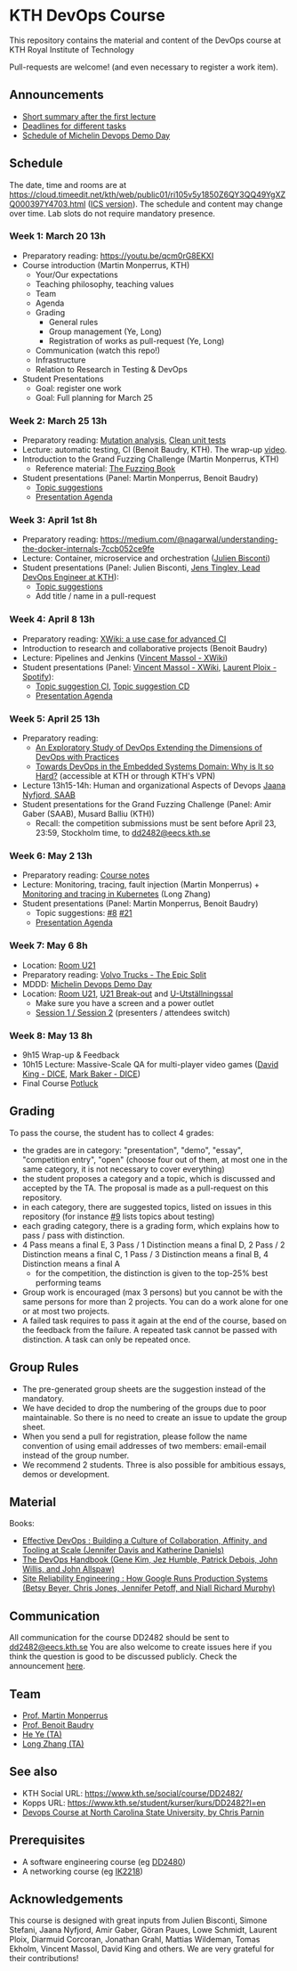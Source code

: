 # KTH DevOps Course

This repository contains the material and content of the DevOps course at KTH Royal Institute of Technology

Pull-requests are welcome! (and even necessary to register a work item).

## Announcements

- [Short summary after the first lecture](announcement/README.md)
- [Deadlines for different tasks](announcement/README.md)
- [Schedule of Michelin Devops Demo Day](announcement/README.md)

## Schedule

The date, time and rooms are at <https://cloud.timeedit.net/kth/web/public01/ri105v5y1850Z6QY3QQ49YgXZQ000397Y4703.html> ([ICS version](https://www.kth.se/social/course/DD2482/subgroup/vt-2019-devops19/calendar/ical/?lang=en)). The schedule and content may change over time. Lab slots do not require mandatory presence.

### Week 1: March 20 13h

* Preparatory reading: <https://youtu.be/qcm0rG8EKXI>
* Course introduction (Martin Monperrus, KTH)
  * Your/Our expectations
  * Teaching philosophy, teaching values
  * Team
  * Agenda
  * Grading
    * General rules
    * Group management (Ye, Long)
    * Registration of works as pull-request (Ye, Long)
  * Communication (watch this repo!)
  * Infrastructure
  * Relation to Research in Testing & DevOps 
* Student Presentations
  * Goal: register one work
  * Goal: Full planning for March 25


### Week 2: March 25 13h
* Preparatory reading: [Mutation analysis](https://medium.com/@almyre/short-circuiting-method-executions-to-assess-test-quality-2d3fda45bc7f), [Clean unit tests](https://blog.usejournal.com/3-easy-ways-to-write-cleaner-unit-tests-2ec04ca6b9df)
* Lecture: automatic testing, CI (Benoit Baudry, KTH). The wrap-up [video](https://archive.org/details/devops-dylan).
* Introduction to the Grand Fuzzing Challenge (Martin Monperrus, KTH)
  * Reference material: [The Fuzzing Book](https://www.fuzzingbook.org/)
* Student presentations (Panel: Martin Monperrus, Benoit Baudry)
  * [Topic suggestions](https://github.com/KTH/devops-course/issues/9)
  * [Presentation Agenda](https://github.com/KTH/devops-course/blob/master/contributions/presentation/week2/README.md)
	
### Week 3: April 1st 8h
* Preparatory reading: <https://medium.com/@nagarwal/understanding-the-docker-internals-7ccb052ce9fe>
* Lecture: Container, microservice and orchestration ([Julien Bisconti](https://www.linkedin.com/in/julienbisconti/))
* Student presentations (Panel: Julien Bisconti, [Jens Tinglev, Lead DevOps Engineer at KTH](https://www.kth.se/profile/tinglev)):
  * [Topic suggestions](https://github.com/KTH/devops-course/issues/6)
  * Add title / name in a pull-request 

### Week 4: April 8 13h
* Preparatory reading: [XWiki: a use case for advanced CI](https://www.slideshare.net/vmassol/developing-xwiki-75667041)
* Introduction to research and collaborative projects (Benoit Baudry)
* Lecture: Pipelines and Jenkins ([Vincent Massol - XWiki](http://massol.myxwiki.org))
* Student presentations (Panel: [Vincent Massol - XWiki](http://massol.myxwiki.org), [Laurent Ploix - Spotify](https://www.linkedin.com/in/laurentploix)):
  * [Topic suggestion CI](https://github.com/KTH/devops-course/issues/3), [Topic suggestion CD](https://github.com/KTH/devops-course/issues/12)
  * [Presentation Agenda](https://github.com/KTH/devops-course/blob/master/contributions/presentation/week4/README.md)

### Week 5: April 25 13h
* Preparatory reading:
  * [An Exploratory Study of DevOps Extending the Dimensions of DevOps with Practices](https://jira.dimecc.com/secure/attachment/14989/ICSEA_Lwakatare_Final.pdf)
  * [Towards DevOps in the Embedded Systems Domain: Why is It so Hard?](https://ieeexplore.ieee.org/document/7427859/) (accessible at KTH or through KTH's VPN)
* Lecture 13h15-14h: Human and organizational Aspects of Devops [Jaana Nyfjord, SAAB](https://se.linkedin.com/in/jaananyfjord)
* Student presentations for the Grand Fuzzing Challenge (Panel: Amir Gaber (SAAB), Musard Balliu (KTH))
  * Recall: the competition submissions must be sent before April 23, 23:59, Stockholm time, to dd2482@eecs.kth.se

### Week 6: May 2 13h
* Preparatory reading: [Course notes](https://www.monperrus.net/martin/monitoring.pdf)
* Lecture: Monitoring, tracing, fault injection (Martin Monperrus) + [Monitoring and tracing in Kubernetes](https://docs.google.com/presentation/d/1BKhdIU8aXJB7qE2CRn6RjmXKxd0J1N4B2-DTU9OtQPs/edit?usp=sharing) (Long Zhang)
* Student presentations (Panel: Martin Monperrus, Benoit Baudry)
  * Topic suggestions: [#8](https://github.com/KTH/devops-course/issues/8) [#21](https://github.com/KTH/devops-course/issues/21)
  * [Presentation Agenda](https://github.com/KTH/devops-course/tree/master/contributions/presentation/week6)

### Week 7: May 6 8h

* Location: [Room U21](https://www.kth.se/places/room/id/de8a7fa7-90dc-4ae7-ab75-282b6020d8a5)
* Preparatory reading: [Volvo Trucks - The Epic Split](https://www.youtube.com/watch?v=M7FIvfx5J10)
* MDDD: [Michelin Devops Demo Day](https://github.com/KTH/devops-course/tree/master/contributions/demo) 
* Location: [Room U21](https://www.kth.se/places/room/id/de8a7fa7-90dc-4ae7-ab75-282b6020d8a5), [U21 Break-out](https://www.kth.se/places/room/id/b7f34dc7-be16-4e37-a339-1e9f048b1772) and [U-Utställningssal](https://www.kth.se/places/room/id/cc4a63e9-62f9-4181-9e4d-c44a21c18c73)
  * Make sure you have a screen and a power outlet
  * [Session 1 / Session 2](announcement/README.md) (presenters / attendees switch)
  
### Week 8: May 13 8h

* 9h15 Wrap-up & Feedback
* 10h15 Lecture: Massive-Scale QA for multi-player video games ([David King - DICE](https://www.linkedin.com/in/david-king-83b9765b), [Mark Baker - DICE](https://www.linkedin.com/in/markltbaker/))
* Final Course [Potluck](https://en.wikipedia.org/wiki/Potluck)

## Grading

To pass the course, the student has to collect 4 grades:
* the grades are in category: "presentation", "demo", "essay", "competition entry", "open" (choose four out of them, at most one in the same category, it is not necessary to cover everything)
* the student proposes a category and a topic, which is discussed and accepted by the TA. The proposal is made as a pull-request on this repository.
* in each category, there are suggested topics, listed on issues in this repository (for instance [#9](https://github.com/KTH/devops-course/issues/9) lists topics about testing)
* each grading category, there is a grading form, which explains how to pass / pass with distinction.
* 4 Pass means a final E, 3 Pass / 1 Distinction means a final D, 2 Pass / 2 Distinction means a final C, 1 Pass / 3 Distinction means a final B, 4 Distinction means a final A
  * for the competition, the distinction is given to the top-25% best performing teams
* Group work is encouraged (max 3 persons) but you cannot be with the same persons for more than 2 projects. You can do a work alone for one or at most two projects.
* A failed task requires to pass it again at the end of the course, based on the feedback from the failure. A repeated task cannot be passed with distinction. A task can only be repeated once.

## Group Rules
* The pre-generated group sheets are the suggestion instead of the mandatory.
* We have decided to drop the numbering of the groups due to poor maintainable. So there is no need to create an issue to update the group sheet.
* When you send a pull for registration, please follow the name convention of using email addresses of two members: email-email instead of the group number.
* We recommend 2 students. Three is also possible for ambitious essays, demos or development.


## Material

Books:

* [Effective DevOps : Building a Culture of Collaboration, Affinity, and Tooling at Scale (Jennifer Davis and Katherine Daniels)](https://ebookcentral-proquest-com.focus.lib.kth.se/lib/kth/detail.action?docID=4537261)
* [The DevOps Handbook (Gene Kim, Jez Humble, Patrick Debois, John Willis, and John Allspaw)](https://ebookcentral-proquest-com.focus.lib.kth.se/lib/kth/detail.action?docID=4717635)
* [Site Reliability Engineering : How Google Runs Production Systems (Betsy Beyer, Chris Jones, Jennifer Petoff, and Niall Richard Murphy)](https://ebookcentral-proquest-com.focus.lib.kth.se/lib/kth/detail.action?docID=4543978)

## Communication

All communication for the course DD2482 should be sent to dd2482@eecs.kth.se You are also welcome to create issues here if you think the question is good to be discussed publicly. Check the announcement [here](https://github.com/KTH/devops-course/tree/master/announcement). 


## Team

* [Prof. Martin Monperrus](http://www.monperrus.net/martin/)
* [Prof. Benoit Baudry](https://softwarediversity.eu/)
* [He Ye (TA)](https://www.kth.se/profile/heye)
* [Long Zhang (TA)](http://gluckzhang.com/)

## See also

* KTH Social URL: <https://www.kth.se/social/course/DD2482/>
* Kopps URL: <https://www.kth.se/student/kurser/kurs/DD2482?l=en>
* [Devops Course at North Carolina State University, by Chris Parnin](https://github.com/CSC-DevOps/Course)

## Prerequisites

* A software engineering course (eg [DD2480](https://www.kth.se/student/kurser/kurs/DD2480))
* A networking course (eg [IK2218](https://www.kth.se/student/kurser/kurs/IK2218?l=en))

## Acknowledgements

This course is designed with great inputs from Julien Bisconti, Simone Stefani, Jaana Nyfjord, Amir Gaber, Göran Paues, Lowe Schmidt, Laurent Ploix, Diarmuid Corcoran, Jonathan Grahl, Mattias Wildeman, Tomas Ekholm, Vincent Massol, David King and others. We are very grateful for their contributions!
